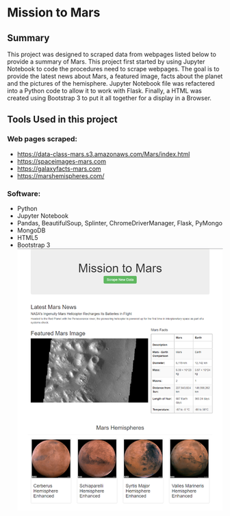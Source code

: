 # Mission to Mars

## Summary
This project was designed to scraped data from webpages listed below to provide a summary of Mars. This project first started by using Jupyter Notebook to code the procedures need to scrape webpages. The goal is to provide the latest news about Mars, a featured image, facts about the planet and the pictures of the hemisphere. Jupyter Notebook file was refactered into a Python code to allow it to work with Flask.  Finally, a HTML was created using Bootstrap 3 to put it all together for a display in a Browser.

## Tools Used in this project
### Web pages scraped:

- https://data-class-mars.s3.amazonaws.com/Mars/index.html
- https://spaceimages-mars.com
- https://galaxyfacts-mars.com
- https://marshemispheres.com/

### Software:
- Python
- Jupyter Notebook
- Pandas, BeautifulSoup, Splinter, ChromeDriverManager, Flask, PyMongo
- MongoDB
- HTML5
- Bootstrap 3
![HTML.png](/Resources/Mission-to-Mars-Screenshot.png)
